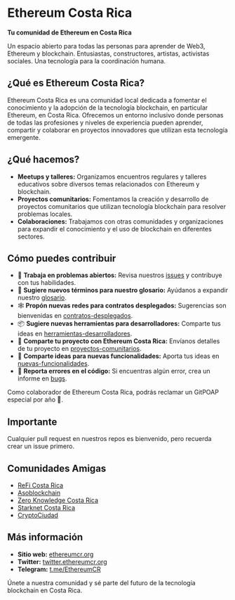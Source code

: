 # Ethereum Costa Rica

**Tu comunidad de Ethereum en Costa Rica**

Un espacio abierto para todas las personas para aprender de Web3, Ethereum y blockchain. Entusiastas, constructores, artistas, activistas sociales. Una tecnología para la coordinación humana.

## ¿Qué es Ethereum Costa Rica?
Ethereum Costa Rica es una comunidad local dedicada a fomentar el conocimiento y la adopción de la tecnología blockchain, en particular Ethereum, en Costa Rica. Ofrecemos un entorno inclusivo donde personas de todas las profesiones y niveles de experiencia pueden aprender, compartir y colaborar en proyectos innovadores que utilizan esta tecnología emergente.

## ¿Qué hacemos?
- **Meetups y talleres:** Organizamos encuentros regulares y talleres educativos sobre diversos temas relacionados con Ethereum y blockchain.
- **Proyectos comunitarios:** Fomentamos la creación y desarrollo de proyectos comunitarios que utilizan tecnología blockchain para resolver problemas locales.
- **Colaboraciones:** Trabajamos con otras comunidades y organizaciones para expandir el conocimiento y el uso de blockchain en diferentes sectores.

## Cómo puedes contribuir
- 🔧 **Trabaja en problemas abiertos:** Revisa nuestros [issues](https://github.com/ethereum-costarica/issues) y contribuye con tus habilidades.
- 📖 **Sugiere nuevos términos para nuestro glosario:** Ayúdanos a expandir nuestro [glosario](https://github.com/ethereum-costarica/glosario/issues).
- 🕸️ **Propón nuevas redes para contratos desplegados:** Sugerencias son bienvenidas en [contratos-desplegados](https://github.com/ethereum-costarica/contratos/issues).
- 📦 **Sugiere nuevas herramientas para desarrolladores:** Comparte tus ideas en [herramientas-desarrolladores](https://github.com/ethereum-costarica/herramientas/issues).
- 💠 **Comparte tu proyecto con Ethereum Costa Rica:** Envíanos detalles de tu proyecto en [proyectos-comunitarios](https://github.com/ethereum-costarica/proyectos/issues).
- 🚀 **Comparte ideas para nuevas funcionalidades:** Aporta tus ideas en [nuevas-funcionalidades](https://github.com/ethereum-costarica/funcionalidades/issues).
- 🐛 **Reporta errores en el código:** Si encuentras algún error, crea un informe en [bugs](https://github.com/ethereum-costarica/bugs/issues).

Como colaborador de Ethereum Costa Rica, podrás reclamar un GitPOAP especial por año 🏅.

## Importante
Cualquier pull request en nuestros repos es bienvenido, pero recuerda crear un issue primero.

## Comunidades Amigas
- [ReFi Costa Rica](https://www.refidao.com/community/local-/refi+san+jose%CC%81/r/rechcJzZUiAbvk3tI)
- [Asoblockchain](https://asoblockchain.org/)
- [Zero Knowledge Costa Rica](https://zkcr.dev/)
- [Starknet Costa Rica](https://www.meetup.com/starknet-costa-rica/)
- [CryptoCiudad](https://www.criptociudad.cr/)

## Más información
- **Sitio web:** [ethereumcr.org](https://ethereumcr.org)
- **Twitter:** [twitter.ethereumcr.org](https://twitter.ethereumcr.org)
- **Telegram:** [t.me/EthereumCR](http://t.me/EthereumCR)

Únete a nuestra comunidad y sé parte del futuro de la tecnología blockchain en Costa Rica.
